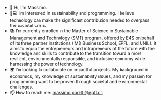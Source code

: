 - 👋 Hi, I’m Massimo.
- 🌱💻 I’m interested in sustainability and programming. I believe technology can make the significant contribution needed to overpass the societal crisis.
- 📚 I’m currently enrolled in the Master of Science in Sustainable Management and Technology (SMT) program, offered by E4S on behalf of its three partner institutions (IMD Business School, EPFL, and UNIL). It aims to equip the entrepreneurs and intrapreneurs of the future with the knowledge and skills to contribute to the transition toward a more resilient, environmentally responsible, and inclusive economy while harnessing the power of technology.
- 🌍 I’m looking to collaborate on impactful projects. My background in economics, my knowledge of sustainability issues, and my passion for programming want to be proven through societal and environmental challenges.
- 📫 How to reach me: massimo.poretti@epfl.ch

<!---
Mastro1/Mastro1 is a ✨ special ✨ repository because its `README.md` (this file) appears on your GitHub profile.
You can click the Preview link to take a look at your changes.
--->
